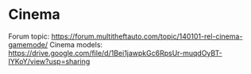 # Cinema
Forum topic: https://forum.multitheftauto.com/topic/140101-rel-cinema-gamemode/
Cinema models: https://drive.google.com/file/d/1Bei1jawpkGc6RpsUr-muqdOyBT-IYKoY/view?usp=sharing

